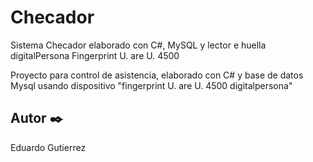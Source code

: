 # Checador
Sistema Checador elaborado con C#, MySQL y lector e huella digitalPersona Fingerprint U. are U. 4500

<p> Proyecto para control de asistencia, elaborado con C# y base de datos Mysql usando dispositivo "fingerprint U. are U. 4500 digitalpersona" </p>

## Autor ✒️
Eduardo Gutierrez 
